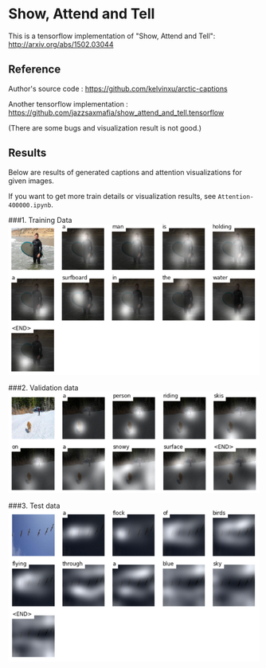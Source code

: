 # Show, Attend and Tell 
This is a tensorflow implementation of "Show, Attend and Tell": http://arxiv.org/abs/1502.03044

## Reference
Author's source code : https://github.com/kelvinxu/arctic-captions

Another tensorflow implementation : https://github.com/jazzsaxmafia/show_attend_and_tell.tensorflow

(There are some bugs and visualization result is not good.)

## Results
Below are results of generated captions and attention visualizations for given images.

If you want to get more train details or visualization results, see `Attention-400000.ipynb`. 

###1. Training Data
![alt text](train.jpg "train image")

###2. Validation data
![alt text](val.jpg "val image")

###3. Test data
![alt text](test.jpg "test image")

